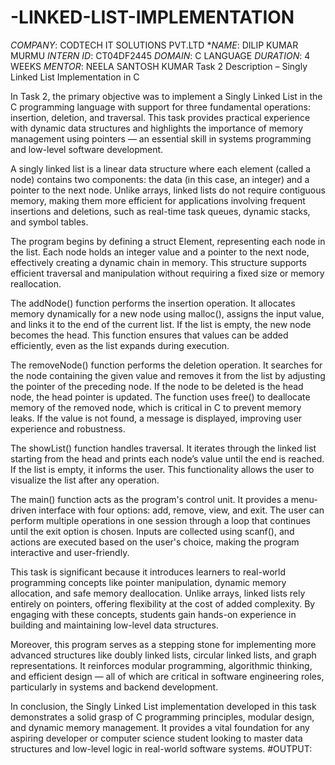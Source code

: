 # -LINKED-LIST-IMPLEMENTATION
*COMPANY*: CODTECH IT SOLUTIONS PVT.LTD
**NAME*: DILIP KUMAR MURMU
*INTERN ID*: CT04DF2445
*DOMAIN*: C LANGUAGE
*DURATION*: 4 WEEKS
*MENTOR*: NEELA SANTOSH KUMAR
Task 2 Description – Singly Linked List Implementation in C

In Task 2, the primary objective was to implement a Singly Linked List in the C programming language with support for three fundamental operations: insertion, deletion, and traversal. This task provides practical experience with dynamic data structures and highlights the importance of memory management using pointers — an essential skill in systems programming and low-level software development.

A singly linked list is a linear data structure where each element (called a node) contains two components: the data (in this case, an integer) and a pointer to the next node. Unlike arrays, linked lists do not require contiguous memory, making them more efficient for applications involving frequent insertions and deletions, such as real-time task queues, dynamic stacks, and symbol tables.

The program begins by defining a struct Element, representing each node in the list. Each node holds an integer value and a pointer to the next node, effectively creating a dynamic chain in memory. This structure supports efficient traversal and manipulation without requiring a fixed size or memory reallocation.

The addNode() function performs the insertion operation. It allocates memory dynamically for a new node using malloc(), assigns the input value, and links it to the end of the current list. If the list is empty, the new node becomes the head. This function ensures that values can be added efficiently, even as the list expands during execution.

The removeNode() function performs the deletion operation. It searches for the node containing the given value and removes it from the list by adjusting the pointer of the preceding node. If the node to be deleted is the head node, the head pointer is updated. The function uses free() to deallocate memory of the removed node, which is critical in C to prevent memory leaks. If the value is not found, a message is displayed, improving user experience and robustness.

The showList() function handles traversal. It iterates through the linked list starting from the head and prints each node’s value until the end is reached. If the list is empty, it informs the user. This functionality allows the user to visualize the list after any operation.

The main() function acts as the program's control unit. It provides a menu-driven interface with four options: add, remove, view, and exit. The user can perform multiple operations in one session through a loop that continues until the exit option is chosen. Inputs are collected using scanf(), and actions are executed based on the user's choice, making the program interactive and user-friendly.

This task is significant because it introduces learners to real-world programming concepts like pointer manipulation, dynamic memory allocation, and safe memory deallocation. Unlike arrays, linked lists rely entirely on pointers, offering flexibility at the cost of added complexity. By engaging with these concepts, students gain hands-on experience in building and maintaining low-level data structures.

Moreover, this program serves as a stepping stone for implementing more advanced structures like doubly linked lists, circular linked lists, and graph representations. It reinforces modular programming, algorithmic thinking, and efficient design — all of which are critical in software engineering roles, particularly in systems and backend development.

In conclusion, the Singly Linked List implementation developed in this task demonstrates a solid grasp of C programming principles, modular design, and dynamic memory management. It provides a vital foundation for any aspiring developer or computer science student looking to master data structures and low-level logic in real-world software systems.
#OUTPUT: 
